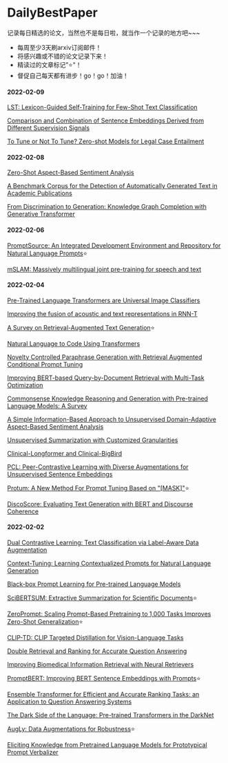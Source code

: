 # DailyBestPaper
记录每日精选的论文，当然也不是每日啦，就当作一个记录的地方吧~~~
- 每周至少3天刷arxiv订阅邮件！
- 将感兴趣或不错的论文记录下来！
- 精读过的文章标记"⭐"！
- 督促自己每天都有进步！go！go！加油！

#### 2022-02-09
[LST: Lexicon-Guided Self-Training for Few-Shot Text Classification](https://arxiv.org/pdf/2202.02566.pdf)

[Comparison and Combination of Sentence Embeddings Derived from Different Supervision Signals](https://arxiv.org/pdf/2202.02990.pdf)

[To Tune or Not To Tune? Zero-shot Models for Legal Case Entailment](https://arxiv.org/pdf/2202.03120.pdf)


#### 2022-02-08
[Zero-Shot Aspect-Based Sentiment Analysis](https://arxiv.org/pdf/2202.01924.pdf)

[A Benchmark Corpus for the Detection of Automatically Generated Text in Academic Publications](https://arxiv.org/pdf/2202.02013.pdf)

[From Discrimination to Generation: Knowledge Graph Completion with Generative Transformer](https://arxiv.org/pdf/2202.02113.pdf)


#### 2022-02-06
[PromptSource: An Integrated Development Environment and Repository for Natural Language Prompts](https://arxiv.org/pdf/2202.01279.pdf)⭐

[mSLAM: Massively multilingual joint pre-training for speech and text](https://arxiv.org/abs/2202.01374)


#### 2022-02-04
[Pre-Trained Language Transformers are Universal Image Classifiers](https://arxiv.org/abs/2201.10182)

[Improving the fusion of acoustic and text representations in RNN-T](https://arxiv.org/abs/2201.10240)

[A Survey on Retrieval-Augmented Text Generation](https://arxiv.org/pdf/2202.01110.pdf)⭐

[Natural Language to Code Using Transformers](https://arxiv.org/abs/2202.00367)

[Novelty Controlled Paraphrase Generation with Retrieval Augmented Conditional Prompt Tuning](https://arxiv.org/pdf/2202.00535.pdf)

[Improving BERT-based Query-by-Document Retrieval with Multi-Task Optimization](https://arxiv.org/abs/2202.00373)

[Commonsense Knowledge Reasoning and Generation with Pre-trained Language Models: A Survey](https://arxiv.org/abs/2201.12438)

[A Simple Information-Based Approach to Unsupervised Domain-Adaptive Aspect-Based Sentiment Analysis](https://arxiv.org/abs/2201.12549)

[Unsupervised Summarization with Customized Granularities](https://arxiv.org/pdf/2201.12502.pdf)

[Clinical-Longformer and Clinical-BigBird](https://arxiv.org/abs/2201.11838)

[PCL: Peer-Contrastive Learning with Diverse Augmentations for Unsupervised Sentence Embeddings](https://arxiv.org/pdf/2201.12093.pdf)

[Protum: A New Method For Prompt Tuning Based on "[MASK]"](https://arxiv.org/pdf/2201.12109.pdf)⭐

[DiscoScore: Evaluating Text Generation with BERT and Discourse Coherence](https://arxiv.org/pdf/2201.11176.pdf)


#### 2022-02-02
[Dual Contrastive Learning: Text Classification via Label-Aware Data Augmentation](https://arxiv.org/pdf/2201.08702.pdf)

[Context-Tuning: Learning Contextualized Prompts for Natural Language Generation](https://arxiv.org/pdf/2201.08670.pdf)

[Black-box Prompt Learning for Pre-trained Language Models](https://arxiv.org/pdf/2201.08531.pdf)

[SciBERTSUM: Extractive Summarization for Scientific Documents](https://arxiv.org/pdf/2201.08495.pdf)⭐

[ZeroPrompt: Scaling Prompt-Based Pretraining to 1,000 Tasks Improves Zero-Shot Generalization](https://arxiv.org/pdf/2201.06910.pdf)⭐

[CLIP-TD: CLIP Targeted Distillation for Vision-Language Tasks](https://arxiv.org/pdf/2201.05729.pdf)

[Double Retrieval and Ranking for Accurate Question Answering](https://arxiv.org/pdf/2201.05981.pdf)

[Improving Biomedical Information Retrieval with Neural Retrievers](https://arxiv.org/pdf/2201.07745.pdf)

[PromptBERT: Improving BERT Sentence Embeddings with Prompts](https://arxiv.org/pdf/2201.04337.pdf)⭐

[Ensemble Transformer for Efficient and Accurate Ranking Tasks: an Application to Question Answering Systems](https://arxiv.org/pdf/2201.05767.pdf)

[The Dark Side of the Language: Pre-trained Transformers in the DarkNet](https://arxiv.org/pdf/2201.05613.pdf)

[AugLy: Data Augmentations for Robustness](https://arxiv.org/pdf/2201.06494.pdf)⭐

[Eliciting Knowledge from Pretrained Language Models for Prototypical Prompt Verbalizer](https://arxiv.org/pdf/2201.05411.pdf)

